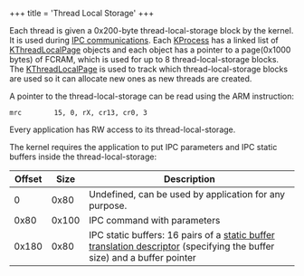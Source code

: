 +++
title = 'Thread Local Storage'
+++

Each thread is given a 0x200-byte thread-local-storage block by the
kernel. It is used during [IPC
communications](IPC_Command_Structure "wikilink"). Each
[KProcess](KProcess "wikilink") has a linked list of
[KThreadLocalPage](KThreadLocalPage "wikilink") objects and each object
has a pointer to a page(0x1000 bytes) of FCRAM, which is used for up to
8 thread-local-storage blocks. The
[KThreadLocalPage](KThreadLocalPage "wikilink") is used to track which
thread-local-storage blocks are used so it can allocate new ones as new
threads are created.

A pointer to the thread-local-storage can be read using the ARM
instruction:

```
mrc        15, 0, rX, cr13, cr0, 3
```

Every application has RW access to its thread-local-storage.

The kernel requires the application to put IPC parameters and IPC static
buffers inside the thread-local-storage:

| Offset | Size  | Description                                                                                                                                |
|--------|-------|--------------------------------------------------------------------------------------------------------------------------------------------|
| 0      | 0x80  | Undefined, can be used by application for any purpose.                                                                                     |
| 0x80   | 0x100 | IPC command with parameters                                                                                                                |
| 0x180  | 0x80  | IPC static buffers: 16 pairs of a [static buffer translation descriptor](IPC "wikilink") (specifying the buffer size) and a buffer pointer |